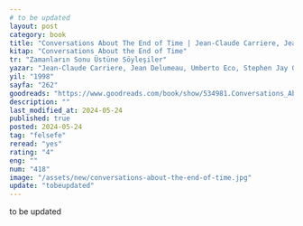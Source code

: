 ```yaml
---
# to be updated
layout: post
category: book
title: "Conversations About The End of Time | Jean-Claude Carriere, Jean Delumeau, Umberto Eco, Stephen Jay Gould (Kitap)"
kitap: "Conversations About the End of Time"
tr: "Zamanların Sonu Üstüne Söyleşiler"
yazar: "Jean-Claude Carriere, Jean Delumeau, Umberto Eco, Stephen Jay Gould"
yil: "1998"
sayfa: "262"
goodreads: "https://www.goodreads.com/book/show/534981.Conversations_About_the_End_of_Time"
description: ""
last_modified_at: 2024-05-24
published: true
posted: 2024-05-24
tag: "felsefe"
reread: "yes"
rating: "4"
eng: ""
num: "418"
image: "/assets/new/conversations-about-the-end-of-time.jpg"
update: "tobeupdated"
---
```


to be updated
